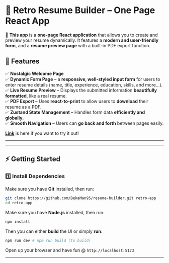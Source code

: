 # **📜 Retro Resume Builder – One Page React App**  

🚀 **This app** is a **one-page React application** that allows you to create and preview your resume dynamically. It features a **modern and user-friendly form**, and a **resume preview page** with a built-in PDF export function.  

## **📌 Features**  
✅ **Nostalgic Welcome Page**   
✅ **Dynamic Form Page** – a **responsive, well-styled input form** for users to enter resume details (name, title, experience, education, skills, and more...).  
✅ **Live Resume Preview** – Displays the submitted information **beautifully formatted**, like a real resume.  
✅ **PDF Export** – Uses **react-to-print** to allow users to **download** their resume as a PDF.  
✅ **Zustand State Management** – Handles form data **efficiently and globally**.  
✅ **Smooth Navigation** – Users can **go back and forth** between pages easily.  

**[Link](https://resume-builder-pi-olive.vercel.app/)** is here if you want to try it out!

---
---

## **⚡ Getting Started**  

### **1️⃣ Install Dependencies**  
Make sure you have **Git** installed, then run:  
```bash
git clone https://github.com/BekaMan95/resume-builder.git retro-app
cd retro-app
```

Make sure you have **Node.js** installed, then run:  
```bash
npm install
```
Then you can either **build** the UI or simply **run**:  
```bash
npm run dev # npm run build (to build)
```

Open up your browser and have fun @ ```http://localhost:5173```

---
